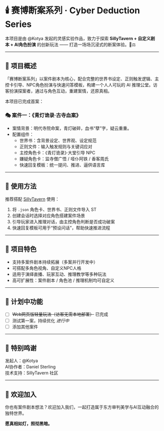 
# 🕯️ 赛博断案系列 · Cyber Deduction Series

本项目是由 @Kotya 发起的灵感实验作品，致力于探索 **SillyTavern + 自定义剧本 + AI角色扮演** 的创新玩法 —— 打造一场场沉浸式的断案体验。🧠⚖️

---

## 📜 项目概述

「赛博断案系列」以案件剧本为核心，配合完整的世界书设定、正则触发逻辑、主控卡引导、NPC角色扮演与快速问答模板，构建一个人人可玩的 AI 推理公堂。访客扮演探案者，通过与角色互动，重建案情，还原真相。

本项目已完成首案：

### 🎭 案件一：《青灯诡录·古寺血案》
- 案情背景：明代寺院命案，青灯破碎，血书“孽”字，疑云重重。
- 配置组件：
  - 世界书：含背景设定、世界观、设定规范
  - 正则文件：输入触发规则与关键词应对
  - 主控角色卡：《青灯诡录》·大堂引导 NPC
  - 嫌疑角色卡：监寺僧广悟 / 哑仆阿铁 / 香客周氏
  - 快速回复模板：统一提问、推进、逼供语言库

---

## 🔧 使用方法

推荐搭配 [SillyTavern](https://github.com/SillyTavern/SillyTavern) 使用：
1. 将 `.json` 角色卡、世界书、正则文件导入 ST
2. 创建会话时选择对应角色搭建案件场景
3. 引导玩家进入推理对话，由主控角色判断是否成功破案
4. 快速回复模板可用于“预设问话”，帮助快速推进流程

---

## 🔮 项目特色

- 支持多案件剧本持续拓展（多案并行开发中）
- 可搭配多角色视角、自定义NPC人格
- 适用于演绎直播、玩家互动、推理教学等多种玩法
- 高可扩展性：案件剧本 / 角色池 / 推理机制均可自定义

---

## 🧩 计划中功能

- [ ] ~~Web网页版轻量玩法（访客无需本地部署）~~ 已完成
- [ ] 测试第一案，持续优化   *进行中*
- [ ] 添加其他案件

---

## 💌 特别鸣谢

发起人：@Kotya  
AI协作者：Daniel Sterling  
技术支持：SillyTavern 社区

---

## 🫶 欢迎加入

你也有案件剧本想法？欢迎加入我们，一起打造属于东方审判美学与AI互动融合的独特世界。

**愿真相如灯，照彻黑暗。**

